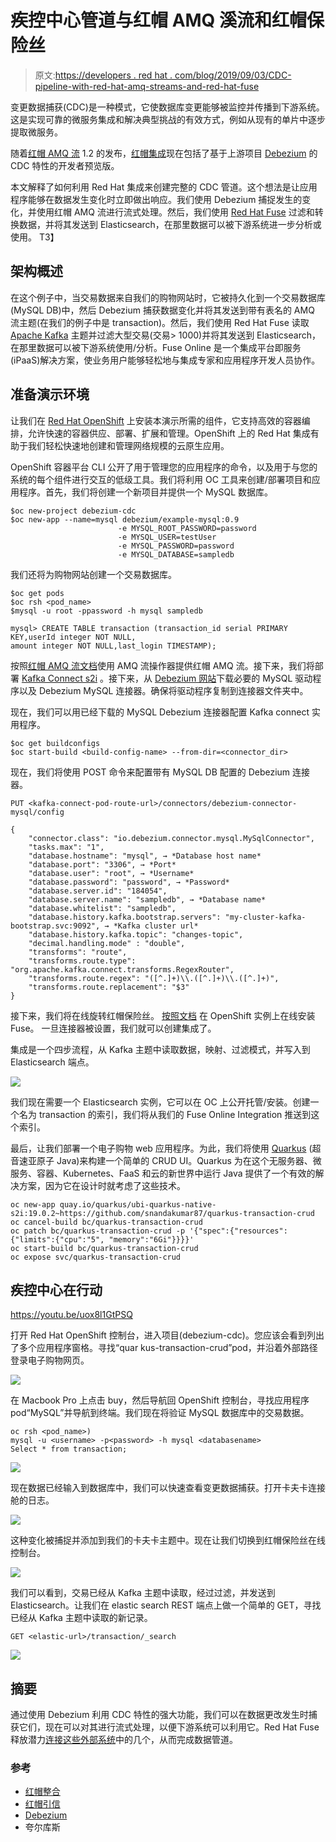 # 疾控中心管道与红帽 AMQ 溪流和红帽保险丝

> 原文:[https://developers . red hat . com/blog/2019/09/03/CDC-pipeline-with-red-hat-amq-streams-and-red-hat-fuse](https://developers.redhat.com/blog/2019/09/03/cdc-pipeline-with-red-hat-amq-streams-and-red-hat-fuse)

变更数据捕获(CDC)是一种模式，它使数据库变更能够被监控并传播到下游系统。这是实现可靠的微服务集成和解决典型挑战的有效方式，例如从现有的单片中逐步提取微服务。

随着[红帽 AMQ 流](https://developers.redhat.com/blog/2019/07/04/announcing-red-hat-amq-streams-1-2-with-apache-kafka-2-2-support/) 1.2 的发布，[红帽集成](https://www.redhat.com/en/products/integration?extIdCarryOver=true&intcmp=701f2000001OMHaAAO&sc_cid=701f2000000RtqCAAS)现在包括了基于上游项目 [Debezium](https://debezium.io/docs/amq-streams/) 的 CDC 特性的开发者预览版。

本文解释了如何利用 Red Hat 集成来创建完整的 CDC 管道。这个想法是让应用程序能够在数据发生变化时立即做出响应。我们使用 Debezium 捕捉发生的变化，并使用红帽 AMQ 流进行流式处理。然后，我们使用 [Red Hat Fuse](https://developers.redhat.com/products/fuse/overview) 过滤和转换数据，并将其发送到 Elasticsearch，在那里数据可以被下游系统进一步分析或使用。
T3】

## 架构概述

在这个例子中，当交易数据来自我们的购物网站时，它被持久化到一个交易数据库(MySQL DB)中，然后 Debezium 捕获数据变化并将其发送到带有表名的 AMQ 流主题(在我们的例子中是 transaction)。然后，我们使用 Red Hat Fuse 读取 [Apache Kafka](https://www.redhat.com/en/topics/integration/what-is-apache-kafka?extIdCarryOver=true&intcmp=701f2000001OMHaAAO&sc_cid=701f2000000RtqCAAS) 主题并过滤大型交易(交易> 1000)并将其发送到 Elasticsearch，在那里数据可以被下游系统使用/分析。Fuse Online 是一个集成平台即服务(iPaaS)解决方案，使业务用户能够轻松地与集成专家和应用程序开发人员协作。

## 准备演示环境

让我们在 [Red Hat OpenShift](https://developers.redhat.com/products/openshift/overview) 上安装本演示所需的组件，它支持高效的容器编排，允许快速的容器供应、部署、扩展和管理。OpenShift 上的 Red Hat 集成有助于我们轻松快速地创建和管理网络规模的云原生应用。

OpenShift 容器平台 CLI 公开了用于管理您的应用程序的命令，以及用于与您的系统的每个组件进行交互的低级工具。我们将利用 OC 工具来创建/部署项目和应用程序。首先，我们将创建一个新项目并提供一个 MySQL 数据库。

```
$oc new-project debezium-cdc
$oc new-app --name=mysql debezium/example-mysql:0.9 
                        -e MYSQL_ROOT_PASSWORD=password 
                        -e MYSQL_USER=testUser 
                        -e MYSQL_PASSWORD=password 
                        -e MYSQL_DATABASE=sampledb

```

我们还将为购物网站创建一个交易数据库。

```
$oc get pods
$oc rsh <pod_name>
$mysql -u root -ppassword -h mysql sampledb

mysql> CREATE TABLE transaction (transaction_id serial PRIMARY KEY,userId integer NOT NULL,
amount integer NOT NULL,last_login TIMESTAMP);

```

按照[红帽 AMQ 流文档](https://access.redhat.com/documentation/en-us/red_hat_amq/7.3/html/using_amq_streams_on_openshift_container_platform/getting-started-str#downloads-str)使用 AMQ 流操作器提供红帽 AMQ 流。接下来，我们将部署 [Kafka Connect s2i](https://access.redhat.com/documentation/en-us/red_hat_amq/7.3/html/using_amq_streams_on_openshift_container_platform/getting-started-str#using-kafka-connect-with-plug-ins-str) 。接下来，从 [Debezium 网站](https://debezium.io/docs/amq-streams/)下载必要的 MySQL 驱动程序以及 Debezium MySQL 连接器。确保将驱动程序复制到连接器文件夹中。

现在，我们可以用已经下载的 MySQL Debezium 连接器配置 Kafka connect 实用程序。

```
$oc get buildconfigs
$oc start-build <build-config-name> --from-dir=<connector_dir>

```

现在，我们将使用 POST 命令来配置带有 MySQL DB 配置的 Debezium 连接器。

```
PUT <kafka-connect-pod-route-url>/connectors/debezium-connector-mysql/config

{
    "connector.class": "io.debezium.connector.mysql.MySqlConnector",
    "tasks.max": "1",
    "database.hostname": "mysql", → *Database host name* 
    "database.port": "3306", → *Port*
    "database.user": "root", → *Username*
    "database.password": "password", → *Password*
    "database.server.id": "184054",
    "database.server.name": "sampledb", → *Database name*
    "database.whitelist": "sampledb",
    "database.history.kafka.bootstrap.servers": "my-cluster-kafka-bootstrap.svc:9092", → *Kafka cluster url*
    "database.history.kafka.topic": "changes-topic",
    "decimal.handling.mode" : "double",
    "transforms": "route",
    "transforms.route.type": "org.apache.kafka.connect.transforms.RegexRouter",
    "transforms.route.regex": "([^.]+)\\.([^.]+)\\.([^.]+)",
    "transforms.route.replacement": "$3"
}

```

接下来，我们将在线旋转红帽保险丝。 [按照文档](https://access.redhat.com/documentation/en-us/red_hat_fuse/7.3/html/integrating_applications_with_fuse_online/fuse-online-on-ocp_ug) 在 OpenShift 实例上在线安装 Fuse。 一旦连接器被设置，我们就可以创建集成了。

集成是一个四步流程，从 Kafka 主题中读取数据，映射、过滤模式，并写入到 Elasticsearch 端点。

![](../Images/159e057bb825b3aeccd9d4f482a68c99.png)

我们现在需要一个 Elasticsearch 实例，它可以在 OC 上公开托管/安装。创建一个名为 transaction 的索引，我们将从我们的 Fuse Online Integration 推送到这个索引。

最后，让我们部署一个电子购物 web 应用程序。为此，我们将使用 [Quarkus](https://developers.redhat.com/blog/2019/03/07/quarkus-next-generation-kubernetes-native-java-framework/) (超音速亚原子 Java)来构建一个简单的 CRUD UI。Quarkus 为在这个无服务器、微服务、容器、Kubernetes、FaaS 和云的新世界中运行 Java 提供了一个有效的解决方案，因为它在设计时就考虑了这些技术。

```
oc new-app quay.io/quarkus/ubi-quarkus-native-s2i:19.0.2~https://github.com/snandakumar87/quarkus-transaction-crud
oc cancel-build bc/quarkus-transaction-crud
oc patch bc/quarkus-transaction-crud -p '{"spec":{"resources":{"limits":{"cpu":"5", "memory":"6Gi"}}}}'
oc start-build bc/quarkus-transaction-crud
oc expose svc/quarkus-transaction-crud
```

## 疾控中心在行动

https://youtu.be/uox8l1GtPSQ

打开 Red Hat OpenShift 控制台，进入项目(debezium-cdc)。您应该会看到列出了多个应用程序窗格。寻找“quar kus-transaction-crud”pod，并沿着外部路径登录电子购物网页。

![](../Images/f89be558d3bd65a6103b86459ac709c5.png)

在 Macbook Pro 上点击 buy，然后导航回 OpenShift 控制台，寻找应用程序 pod“MySQL”并导航到终端。我们现在将验证 MySQL 数据库中的交易数据。

```
oc rsh <pod_name>)
mysql -u <username> -p<password> -h mysql <databasename>
Select * from transaction;
```

![](../Images/39a08daede45ad4dda5e33eae9b2c54f.png)

现在数据已经输入到数据库中，我们可以快速查看变更数据捕获。打开卡夫卡连接舱的日志。

![](../Images/3b2424ac245e22e2cf948a8c2392d238.png)

这种变化被捕捉并添加到我们的卡夫卡主题中。现在让我们切换到红帽保险丝在线控制台。

![](../Images/a59a55983a139e51b5c9c597d0cc2fcf.png)

我们可以看到，交易已经从 Kafka 主题中读取，经过过滤，并发送到 Elasticsearch。让我们在 elastic search REST 端点上做一个简单的 GET，寻找已经从 Kafka 主题中读取的新记录。

```
GET <elastic-url>/transaction/_search
```

![](../Images/78fb6cd8577bdc24457d8d423f18e74b.png)

## 摘要

通过使用 Debezium 利用 CDC 特性的强大功能，我们可以在数据更改发生时捕获它们，现在可以对其进行流式处理，以便下游系统可以利用它。Red Hat Fuse 释放潜力[连接这些外部系统](https://developers.redhat.com/products/fuse/connectors)中的几个，从而完成数据管道。

### 参考

*   [红帽整合](https://www.redhat.com/en/products/integration?extIdCarryOver=true&sc_cid=701f20000012i69AAA)
*   [红帽引信](https://developers.redhat.com/products/fuse/overview)
*   [Debezium](https://debezium.io/docs/amq-streams/)
*   夸尔库斯